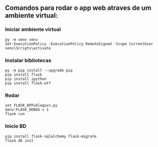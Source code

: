 ## Comandos para rodar o app web atraves de um ambiente virtual:


### Iniciar ambiente virtual
```
py -m venv venv
Set-ExecutionPolicy -ExecutionPolicy RemoteSigned -Scope CurrentUser
venv\Scripts\activate
```

### Instalar bibliotecas
```
py -m pip install --upgrade pip
pip install flask
pip install ipython
pip install flask-wtf
```
### Rodar
```
set FLASK_APP=bloguvv.py
$env:FLASK_DEBUG = 1
flask run
```
### Inicio BD
```
pip install flask-sqlalchemy flask-migrate
flask db init
```
